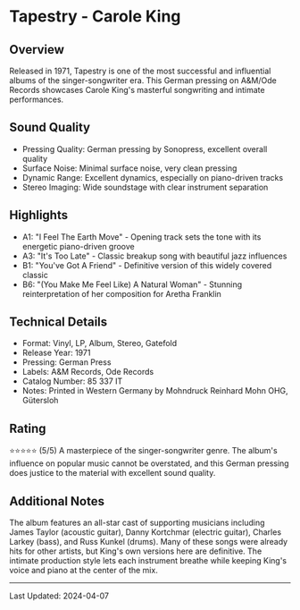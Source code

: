 # Tapestry - Carole King

## Overview

Released in 1971, Tapestry is one of the most successful and influential albums of the singer-songwriter era. This German pressing on A&M/Ode Records showcases Carole King's masterful songwriting and intimate performances.

## Sound Quality

- Pressing Quality: German pressing by Sonopress, excellent overall quality
- Surface Noise: Minimal surface noise, very clean pressing
- Dynamic Range: Excellent dynamics, especially on piano-driven tracks
- Stereo Imaging: Wide soundstage with clear instrument separation

## Highlights

- A1: "I Feel The Earth Move" - Opening track sets the tone with its energetic piano-driven groove
- A3: "It's Too Late" - Classic breakup song with beautiful jazz influences
- B1: "You've Got A Friend" - Definitive version of this widely covered classic
- B6: "(You Make Me Feel Like) A Natural Woman" - Stunning reinterpretation of her composition for Aretha Franklin

## Technical Details

- Format: Vinyl, LP, Album, Stereo, Gatefold
- Release Year: 1971
- Pressing: German Press
- Labels: A&M Records, Ode Records
- Catalog Number: 85 337 IT
- Notes: Printed in Western Germany by Mohndruck Reinhard Mohn OHG, Gütersloh

## Rating

⭐⭐⭐⭐⭐ (5/5)
A masterpiece of the singer-songwriter genre. The album's influence on popular music cannot be overstated, and this German pressing does justice to the material with excellent sound quality.

## Additional Notes

The album features an all-star cast of supporting musicians including James Taylor (acoustic guitar), Danny Kortchmar (electric guitar), Charles Larkey (bass), and Russ Kunkel (drums). Many of these songs were already hits for other artists, but King's own versions here are definitive. The intimate production style lets each instrument breathe while keeping King's voice and piano at the center of the mix.

---

Last Updated: 2024-04-07
